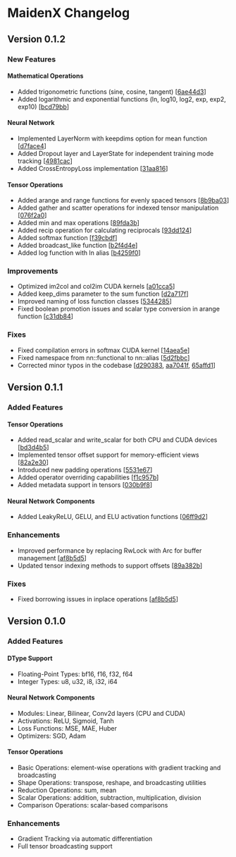 # MaidenX Changelog

## Version 0.1.2

### New Features

#### Mathematical Operations
- Added trigonometric functions (sine, cosine, tangent) [[6ae44d3](https://github.com/miniex/maidenx/commit/6ae44d3)]
- Added logarithmic and exponential functions (ln, log10, log2, exp, exp2, exp10) [[bcd79bb](https://github.com/miniex/maidenx/commit/bcd79bb)]

#### Neural Network
- Implemented LayerNorm with keepdims option for mean function [[d7face4](https://github.com/miniex/maidenx/commit/d7face4)]
- Added Dropout layer and LayerState for independent training mode tracking [[4981cac](https://github.com/miniex/maidenx/commit/4981cac)]
- Added CrossEntropyLoss implementation [[31aa816](https://github.com/miniex/maidenx/commit/31aa816)]

#### Tensor Operations
- Added arange and range functions for evenly spaced tensors [[8b9ba03](https://github.com/miniex/maidenx/commit/8b9ba03)]
- Added gather and scatter operations for indexed tensor manipulation [[076f2a0](https://github.com/miniex/maidenx/commit/076f2a0)]
- Added min and max operations [[89fda3b](https://github.com/miniex/maidenx/commit/89fda3b)]
- Added recip operation for calculating reciprocals [[93dd124](https://github.com/miniex/maidenx/commit/93dd124)]
- Added softmax function [[f39cbdf](https://github.com/miniex/maidenx/commit/f39cbdf)]
- Added broadcast_like function [[b2f4d4e](https://github.com/miniex/maidenx/commit/b2f4d4e)]
- Added log function with ln alias [[b4259f0](https://github.com/miniex/maidenx/commit/b4259f0)]

### Improvements
- Optimized im2col and col2im CUDA kernels [[a01cca5](https://github.com/miniex/maidenx/commit/a01cca5)]
- Added keep_dims parameter to the sum function [[d2a717f](https://github.com/miniex/maidenx/commit/d2a717f)]
- Improved naming of loss function classes [[5344285](https://github.com/miniex/maidenx/commit/5344285)]
- Fixed boolean promotion issues and scalar type conversion in arange function [[c31db84](https://github.com/miniex/maidenx/commit/c31db84)]

### Fixes
- Fixed compilation errors in softmax CUDA kernel [[14aea5e](https://github.com/miniex/maidenx/commit/14aea5e)]
- Fixed namespace from nn::functional to nn::alias [[5d2fbbc](https://github.com/miniex/maidenx/commit/5d2fbbc)]
- Corrected minor typos in the codebase [[d290383](https://github.com/miniex/maidenx/commit/d290383), [aa7041f](https://github.com/miniex/maidenx/commit/aa7041f), [65affd1](https://github.com/miniex/maidenx/commit/65affd1)]

## Version 0.1.1

### Added Features

#### Tensor Operations
- Added read_scalar and write_scalar for both CPU and CUDA devices [[bd3d4b5](https://github.com/miniex/maidenx/commit/bd3d4b5)]
- Implemented tensor offset support for memory-efficient views [[82a2e30](https://github.com/miniex/maidenx/commit/82a2e30)]
- Introduced new padding operations [[5531e67](https://github.com/miniex/maidenx/commit/5531e67)]
- Added operator overriding capabilities [[f1c957b](https://github.com/miniex/maidenx/commit/f1c957b)]
- Added metadata support in tensors [[030b9f8](https://github.com/miniex/maidenx/commit/030b9f8)]

#### Neural Network Components
- Added LeakyReLU, GELU, and ELU activation functions [[06ff9d2](https://github.com/miniex/maidenx/commit/06ff9d2)]

### Enhancements
- Improved performance by replacing RwLock with Arc for buffer management [[af8b5d5](https://github.com/miniex/maidenx/commit/af8b5d5)]
- Updated tensor indexing methods to support offsets [[89a382b](https://github.com/miniex/maidenx/commit/89a382b)]

### Fixes
- Fixed borrowing issues in inplace operations [[af8b5d5](https://github.com/miniex/maidenx/commit/af8b5d5)]

## Version 0.1.0

### Added Features

#### DType Support
- Floating-Point Types: bf16, f16, f32, f64
- Integer Types: u8, u32, i8, i32, i64

#### Neural Network Components
- Modules: Linear, Bilinear, Conv2d layers (CPU and CUDA)
- Activations: ReLU, Sigmoid, Tanh
- Loss Functions: MSE, MAE, Huber
- Optimizers: SGD, Adam

#### Tensor Operations
- Basic Operations: element-wise operations with gradient tracking and broadcasting
- Shape Operations: transpose, reshape, and broadcasting utilities
- Reduction Operations: sum, mean
- Scalar Operations: addition, subtraction, multiplication, division
- Comparison Operations: scalar-based comparisons

### Enhancements
- Gradient Tracking via automatic differentiation
- Full tensor broadcasting support
